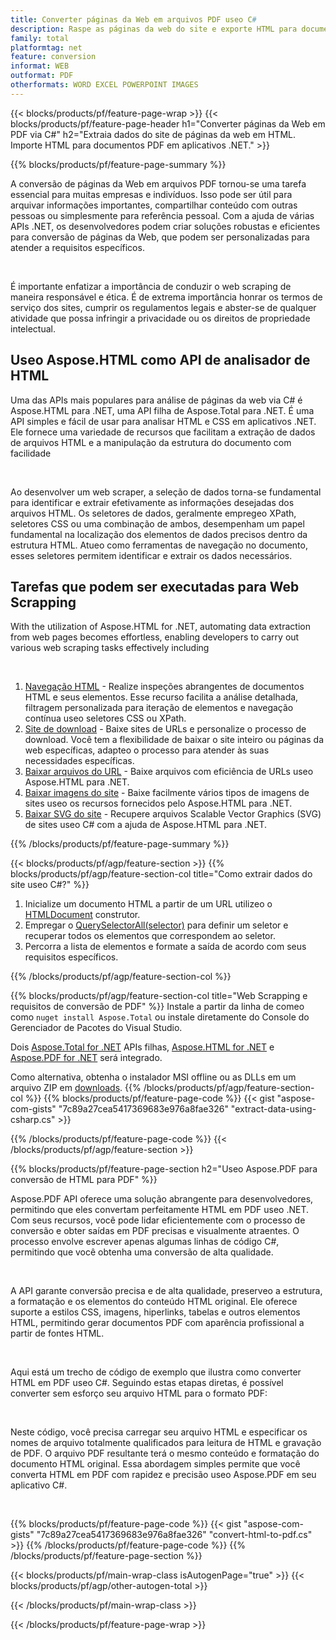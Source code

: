```yaml
---
title: Converter páginas da Web em arquivos PDF useo C#
description: Raspe as páginas da web do site e exporte HTML para documentos PDF. Desenvolva aplicativos .NET para copiar dados de sites em PDF. 
family: total
platformtag: net
feature: conversion
informat: WEB
outformat: PDF
otherformats: WORD EXCEL POWERPOINT IMAGES
---
```

{{< blocks/products/pf/feature-page-wrap >}}
{{< blocks/products/pf/feature-page-header h1="Converter páginas da Web em PDF via C#" h2="Extraia dados do site de páginas da web em HTML. Importe HTML para documentos PDF em aplicativos .NET." >}}

{{% blocks/products/pf/feature-page-summary %}}

<p>A conversão de páginas da Web em arquivos PDF tornou-se uma tarefa essencial para muitas empresas e indivíduos. Isso pode ser útil para arquivar informações importantes, compartilhar conteúdo com outras pessoas ou simplesmente para referência pessoal. Com a ajuda de várias APIs .NET, os desenvolvedores podem criar soluções robustas e eficientes para conversão de páginas da Web, que podem ser personalizadas para atender a requisitos específicos.</p><br />

<p>É importante enfatizar a importância de conduzir o web scraping de maneira responsável e ética. É de extrema importância honrar os termos de serviço dos sites, cumprir os regulamentos legais e abster-se de qualquer atividade que possa infringir a privacidade ou os direitos de propriedade intelectual.</p>

<h2 class="heading-border">Useo Aspose.HTML como API de analisador de HTML</h2>

<p>Uma das APIs mais populares para análise de páginas da web via C# é Aspose.HTML para .NET, uma API filha de Aspose.Total para .NET. É uma API simples e fácil de usar para analisar HTML e CSS em aplicativos .NET. Ele fornece uma variedade de recursos que facilitam a extração de dados de arquivos HTML e a manipulação da estrutura do documento com facilidade</p><br />

<p>Ao desenvolver um web scraper, a seleção de dados torna-se fundamental para identificar e extrair efetivamente as informações desejadas dos arquivos HTML. Os seletores de dados, geralmente empregeo XPath, seletores CSS ou uma combinação de ambos, desempenham um papel fundamental na localização dos elementos de dados precisos dentro da estrutura HTML. Atueo como ferramentas de navegação no documento, esses seletores permitem identificar e extrair os dados necessários.</p>

<h2 class="heading-border">Tarefas que podem ser executadas para Web Scrapping</h2>

<p>With the utilization of Aspose.HTML for .NET, automating data extraction from web pages becomes effortless, enabling developers to carry out various web scraping tasks effectively including</p><br />

1. [Navegação HTML](https://docs.aspose.com/html/net/html-navigation/) - Realize inspeções abrangentes de documentos HTML e seus elementos. Esse recurso facilita a análise detalhada, filtragem personalizada para iteração de elementos e navegação contínua useo seletores CSS ou XPath.
2. [Site de download](https://docs.aspose.com/html/net/download-website/) - Baixe sites de URLs e personalize o processo de download. Você tem a flexibilidade de baixar o site inteiro ou páginas da web específicas, adapteo o processo para atender às suas necessidades específicas.
3. [Baixar arquivos do URL](https://docs.aspose.com/html/net/download-file-from-url/) - Baixe arquivos com eficiência de URLs useo Aspose.HTML para .NET.
4. [Baixar imagens do site](https://docs.aspose.com/html/net/download-images-from-website/) - Baixe facilmente vários tipos de imagens de sites useo os recursos fornecidos pelo Aspose.HTML para .NET.
5. [Baixar SVG do site](https://docs.aspose.com/html/net/download-svg-from-website/) - Recupere arquivos Scalable Vector Graphics (SVG) de sites useo C# com a ajuda de Aspose.HTML para .NET.

{{% /blocks/products/pf/feature-page-summary  %}}

{{< blocks/products/pf/agp/feature-section >}}
{{% blocks/products/pf/agp/feature-section-col title="Como extrair dados do site useo C#?" %}}

1. Inicialize um documento HTML a partir de um URL utilizeo o [HTMLDocument](https://reference.aspose.com/html/net/aspose.html/htmldocument/htmldocument/) construtor.
2. Empregar o [QuerySelectorAll(selector)](https://reference.aspose.com/html/net/aspose.html.dom/document/queryselectorall/) para definir um seletor e recuperar todos os elementos que correspondem ao seletor.
3. Percorra a lista de elementos e formate a saída de acordo com seus requisitos específicos.
 
{{% /blocks/products/pf/agp/feature-section-col %}}

{{% blocks/products/pf/agp/feature-section-col title="Web Scrapping e requisitos de conversão de PDF" %}}
Instale a partir da linha de comeo como ```nuget install Aspose.Total``` ou instale diretamente do Console do Gerenciador de Pacotes do Visual Studio.

Dois [Aspose.Total for .NET](https://products.aspose.com/total/net/) APIs filhas, [Aspose.HTML for .NET](https://products.aspose.com/html/net/) e [Aspose.PDF for .NET](https://products.aspose.com/pdf/net/) será integrado.

Como alternativa, obtenha o instalador MSI offline ou as DLLs em um arquivo ZIP em [downloads](https://releases.aspose.com/total/net).
{{% /blocks/products/pf/agp/feature-section-col %}}
{{% blocks/products/pf/feature-page-code %}}
{{< gist "aspose-com-gists" "7c89a27cea5417369683e976a8fae326" "extract-data-using-csharp.cs" >}}

{{% /blocks/products/pf/feature-page-code %}}
{{< /blocks/products/pf/agp/feature-section >}}

{{% blocks/products/pf/feature-page-section  h2="Useo Aspose.PDF para conversão de HTML para PDF" %}}
<p>Aspose.PDF API oferece uma solução abrangente para desenvolvedores, permitindo que eles convertam perfeitamente HTML em PDF useo .NET. Com seus recursos, você pode lidar eficientemente com o processo de conversão e obter saídas em PDF precisas e visualmente atraentes. O processo envolve escrever apenas algumas linhas de código C#, permitindo que você obtenha uma conversão de alta qualidade.</p><br />

<p>A API garante conversão precisa e de alta qualidade, preserveo a estrutura, a formatação e os elementos do conteúdo HTML original. Ele oferece suporte a estilos CSS, imagens, hiperlinks, tabelas e outros elementos HTML, permitindo gerar documentos PDF com aparência profissional a partir de fontes HTML.</p><br />

<p>Aqui está um trecho de código de exemplo que ilustra como converter HTML em PDF useo C#. Seguindo estas etapas diretas, é possível converter sem esforço seu arquivo HTML para o formato PDF:</p><br />

<p>Neste código, você precisa carregar seu arquivo HTML e especificar os nomes de arquivo totalmente qualificados para leitura de HTML e gravação de PDF. O arquivo PDF resultante terá o mesmo conteúdo e formatação do documento HTML original. Essa abordagem simples permite que você converta HTML em PDF com rapidez e precisão useo Aspose.PDF em seu aplicativo C#.</p><br />

{{% blocks/products/pf/feature-page-code %}}
{{< gist "aspose-com-gists" "7c89a27cea5417369683e976a8fae326" "convert-html-to-pdf.cs" >}}
{{% /blocks/products/pf/feature-page-code  %}}
{{% /blocks/products/pf/feature-page-section %}}

{{< blocks/products/pf/main-wrap-class isAutogenPage="true" >}}
{{< blocks/products/pf/agp/other-autogen-total >}}

{{< /blocks/products/pf/main-wrap-class >}}

{{< /blocks/products/pf/feature-page-wrap >}}